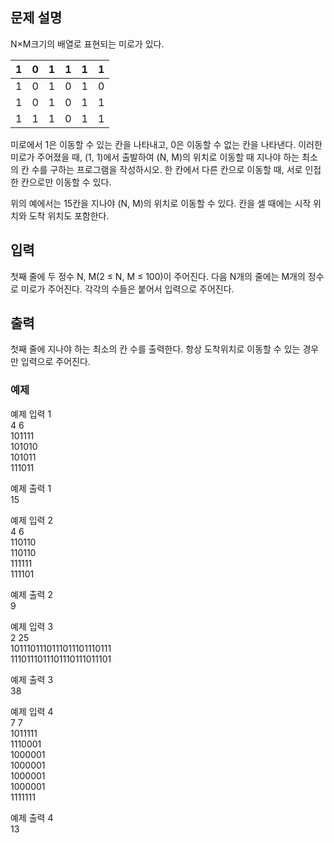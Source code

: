 ## 문제 설명
N×M크기의 배열로 표현되는 미로가 있다.

|1|0|1|1|1|1|
|--|-|--|-|--|-|
|1|0|1|0|1|0|
|1|0|1|0|1|1|
|1|1|1|0|1|1|

미로에서 1은 이동할 수 있는 칸을 나타내고, 0은 이동할 수 없는 칸을 나타낸다. 이러한 미로가 주어졌을 때, (1, 1)에서 출발하여 (N, M)의 위치로 이동할 때 지나야 하는 최소의 칸 수를 구하는 프로그램을 작성하시오. 한 칸에서 다른 칸으로 이동할 때, 서로 인접한 칸으로만 이동할 수 있다.

위의 예에서는 15칸을 지나야 (N, M)의 위치로 이동할 수 있다. 칸을 셀 때에는 시작 위치와 도착 위치도 포함한다.
## 입력
첫째 줄에 두 정수 N, M(2 ≤ N, M ≤ 100)이 주어진다. 다음 N개의 줄에는 M개의 정수로 미로가 주어진다. 각각의 수들은 붙어서 입력으로 주어진다.

## 출력
첫째 줄에 지나야 하는 최소의 칸 수를 출력한다. 항상 도착위치로 이동할 수 있는 경우만 입력으로 주어진다.

### 예제

예제 입력 1 <br>
4 6 <br>
101111 <br>
101010 <br>
101011 <br>
111011

예제 출력 1 <br>
15

예제 입력 2 <br>
4 6 <br>
110110 <br>
110110 <br>
111111 <br>
111101

예제 출력 2 <br>
9

예제 입력 3 <br>
2 25 <br>
1011101110111011101110111 <br>
1110111011101110111011101

예제 출력 3 <br>
38

예제 입력 4 <br>
7 7 <br>
1011111 <br>
1110001 <br>
1000001 <br>
1000001 <br>
1000001 <br>
1000001 <br>
1111111

예제 출력 4 <br>
13